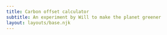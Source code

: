 ```yaml
---
title: Carbon offset calculator
subtitle: An experiment by Will to make the planet greener
layout: layouts/base.njk
---
```

